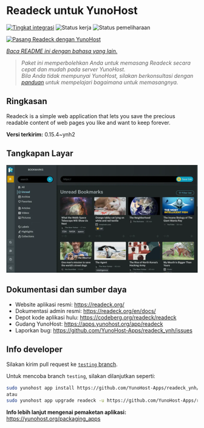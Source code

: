 <!--
N.B.: README ini dibuat secara otomatis oleh <https://github.com/YunoHost/apps/tree/master/tools/readme_generator>
Ini TIDAK boleh diedit dengan tangan.
-->

# Readeck untuk YunoHost

[![Tingkat integrasi](https://dash.yunohost.org/integration/readeck.svg)](https://ci-apps.yunohost.org/ci/apps/readeck/) ![Status kerja](https://ci-apps.yunohost.org/ci/badges/readeck.status.svg) ![Status pemeliharaan](https://ci-apps.yunohost.org/ci/badges/readeck.maintain.svg)

[![Pasang Readeck dengan YunoHost](https://install-app.yunohost.org/install-with-yunohost.svg)](https://install-app.yunohost.org/?app=readeck)

*[Baca README ini dengan bahasa yang lain.](./ALL_README.md)*

> *Paket ini memperbolehkan Anda untuk memasang Readeck secara cepat dan mudah pada server YunoHost.*  
> *Bila Anda tidak mempunyai YunoHost, silakan berkonsultasi dengan [panduan](https://yunohost.org/install) untuk mempelajari bagaimana untuk memasangnya.*

## Ringkasan

Readeck is a simple web application that lets you save the precious readable content of web pages you like and want to keep forever.

**Versi terkirim:** 0.15.4~ynh2

## Tangkapan Layar

![Tangkapan Layar pada Readeck](./doc/screenshots/dark.webp)

## Dokumentasi dan sumber daya

- Website aplikasi resmi: <https://readeck.org/>
- Dokumentasi admin resmi: <https://readeck.org/en/docs/>
- Depot kode aplikasi hulu: <https://codeberg.org/readeck/readeck>
- Gudang YunoHost: <https://apps.yunohost.org/app/readeck>
- Laporkan bug: <https://github.com/YunoHost-Apps/readeck_ynh/issues>

## Info developer

Silakan kirim pull request ke [`testing` branch](https://github.com/YunoHost-Apps/readeck_ynh/tree/testing).

Untuk mencoba branch `testing`, silakan dilanjutkan seperti:

```bash
sudo yunohost app install https://github.com/YunoHost-Apps/readeck_ynh/tree/testing --debug
atau
sudo yunohost app upgrade readeck -u https://github.com/YunoHost-Apps/readeck_ynh/tree/testing --debug
```

**Info lebih lanjut mengenai pemaketan aplikasi:** <https://yunohost.org/packaging_apps>

